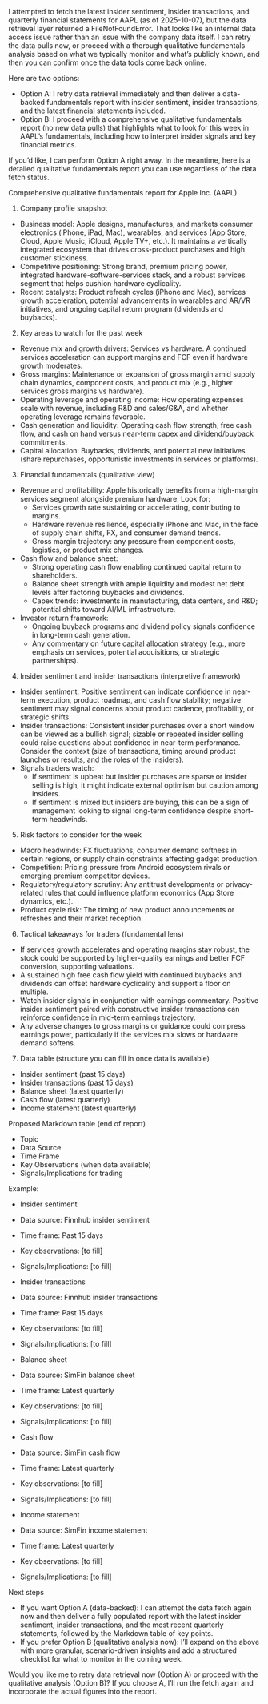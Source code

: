 I attempted to fetch the latest insider sentiment, insider transactions, and quarterly financial statements for AAPL (as of 2025-10-07), but the data retrieval layer returned a FileNotFoundError. That looks like an internal data access issue rather than an issue with the company data itself. I can retry the data pulls now, or proceed with a thorough qualitative fundamentals analysis based on what we typically monitor and what’s publicly known, and then you can confirm once the data tools come back online.

Here are two options:
- Option A: I retry data retrieval immediately and then deliver a data-backed fundamentals report with insider sentiment, insider transactions, and the latest financial statements included.
- Option B: I proceed with a comprehensive qualitative fundamentals report (no new data pulls) that highlights what to look for this week in AAPL’s fundamentals, including how to interpret insider signals and key financial metrics.

If you’d like, I can perform Option A right away. In the meantime, here is a detailed qualitative fundamentals report you can use regardless of the data fetch status.

Comprehensive qualitative fundamentals report for Apple Inc. (AAPL)

1) Company profile snapshot
- Business model: Apple designs, manufactures, and markets consumer electronics (iPhone, iPad, Mac), wearables, and services (App Store, Cloud, Apple Music, iCloud, Apple TV+, etc.). It maintains a vertically integrated ecosystem that drives cross-product purchases and high customer stickiness.
- Competitive positioning: Strong brand, premium pricing power, integrated hardware-software-services stack, and a robust services segment that helps cushion hardware cyclicality.
- Recent catalysts: Product refresh cycles (iPhone and Mac), services growth acceleration, potential advancements in wearables and AR/VR initiatives, and ongoing capital return program (dividends and buybacks).

2) Key areas to watch for the past week
- Revenue mix and growth drivers: Services vs hardware. A continued services acceleration can support margins and FCF even if hardware growth moderates.
- Gross margins: Maintenance or expansion of gross margin amid supply chain dynamics, component costs, and product mix (e.g., higher services gross margins vs hardware).
- Operating leverage and operating income: How operating expenses scale with revenue, including R&D and sales/G&A, and whether operating leverage remains favorable.
- Cash generation and liquidity: Operating cash flow strength, free cash flow, and cash on hand versus near-term capex and dividend/buyback commitments.
- Capital allocation: Buybacks, dividends, and potential new initiatives (share repurchases, opportunistic investments in services or platforms).

3) Financial fundamentals (qualitative view)
- Revenue and profitability: Apple historically benefits from a high-margin services segment alongside premium hardware. Look for:
  - Services growth rate sustaining or accelerating, contributing to margins.
  - Hardware revenue resilience, especially iPhone and Mac, in the face of supply chain shifts, FX, and consumer demand trends.
  - Gross margin trajectory: any pressure from component costs, logistics, or product mix changes.
- Cash flow and balance sheet:
  - Strong operating cash flow enabling continued capital return to shareholders.
  - Balance sheet strength with ample liquidity and modest net debt levels after factoring buybacks and dividends.
  - Capex trends: investments in manufacturing, data centers, and R&D; potential shifts toward AI/ML infrastructure.
- Investor return framework:
  - Ongoing buyback programs and dividend policy signals confidence in long-term cash generation.
  - Any commentary on future capital allocation strategy (e.g., more emphasis on services, potential acquisitions, or strategic partnerships).

4) Insider sentiment and insider transactions (interpretive framework)
- Insider sentiment: Positive sentiment can indicate confidence in near-term execution, product roadmap, and cash flow stability; negative sentiment may signal concerns about product cadence, profitability, or strategic shifts.
- Insider transactions: Consistent insider purchases over a short window can be viewed as a bullish signal; sizable or repeated insider selling could raise questions about confidence in near-term performance. Consider the context (size of transactions, timing around product launches or results, and the roles of the insiders).
- Signals traders watch:
  - If sentiment is upbeat but insider purchases are sparse or insider selling is high, it might indicate external optimism but caution among insiders.
  - If sentiment is mixed but insiders are buying, this can be a sign of management looking to signal long-term confidence despite short-term headwinds.

5) Risk factors to consider for the week
- Macro headwinds: FX fluctuations, consumer demand softness in certain regions, or supply chain constraints affecting gadget production.
- Competition: Pricing pressure from Android ecosystem rivals or emerging premium competitor devices.
- Regulatory/regulatory scrutiny: Any antitrust developments or privacy-related rules that could influence platform economics (App Store dynamics, etc.).
- Product cycle risk: The timing of new product announcements or refreshes and their market reception.

6) Tactical takeaways for traders (fundamental lens)
- If services growth accelerates and operating margins stay robust, the stock could be supported by higher-quality earnings and better FCF conversion, supporting valuations.
- A sustained high free cash flow yield with continued buybacks and dividends can offset hardware cyclicality and support a floor on multiple.
- Watch insider signals in conjunction with earnings commentary. Positive insider sentiment paired with constructive insider transactions can reinforce confidence in mid-term earnings trajectory.
- Any adverse changes to gross margins or guidance could compress earnings power, particularly if the services mix slows or hardware demand softens.

7) Data table (structure you can fill in once data is available)
- Insider sentiment (past 15 days)
- Insider transactions (past 15 days)
- Balance sheet (latest quarterly)
- Cash flow (latest quarterly)
- Income statement (latest quarterly)

Proposed Markdown table (end of report)
- Topic
- Data Source
- Time Frame
- Key Observations (when data available)
- Signals/Implications for trading

Example:

- Insider sentiment
- Data source: Finnhub insider sentiment
- Time frame: Past 15 days
- Key observations: [to fill]
- Signals/Implications: [to fill]

- Insider transactions
- Data source: Finnhub insider transactions
- Time frame: Past 15 days
- Key observations: [to fill]
- Signals/Implications: [to fill]

- Balance sheet
- Data source: SimFin balance sheet
- Time frame: Latest quarterly
- Key observations: [to fill]
- Signals/Implications: [to fill]

- Cash flow
- Data source: SimFin cash flow
- Time frame: Latest quarterly
- Key observations: [to fill]
- Signals/Implications: [to fill]

- Income statement
- Data source: SimFin income statement
- Time frame: Latest quarterly
- Key observations: [to fill]
- Signals/Implications: [to fill]

Next steps
- If you want Option A (data-backed): I can attempt the data fetch again now and then deliver a fully populated report with the latest insider sentiment, insider transactions, and the most recent quarterly statements, followed by the Markdown table of key points.
- If you prefer Option B (qualitative analysis now): I’ll expand on the above with more granular, scenario-driven insights and add a structured checklist for what to monitor in the coming week.

Would you like me to retry data retrieval now (Option A) or proceed with the qualitative analysis (Option B)? If you choose A, I’ll run the fetch again and incorporate the actual figures into the report.